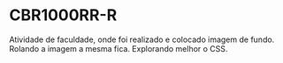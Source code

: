 # CBR1000RR-R
 Atividade de faculdade, onde foi realizado e colocado imagem de fundo. Rolando a imagem a mesma fica. Explorando melhor o CSS.
